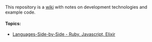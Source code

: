 This repository is a [wiki](https://github.com/ed-mare/development-notes/wiki) with notes on development technologies and example code. 

#### Topics:

- [Languages-Side-by-Side - Ruby, Javascript, Elixir](https://github.com/ed-mare/development-notes/wiki/Languages-Side-by-Side---Ruby,-Javascript,-Elixir)
